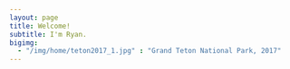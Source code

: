 ```yaml
---
layout: page
title: Welcome!
subtitle: I'm Ryan.
bigimg:
  - "/img/home/teton2017_1.jpg" : "Grand Teton National Park, 2017"
---
```

